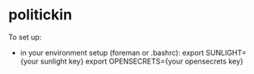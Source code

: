 politickin
==========

To set up:
- in your environment setup (foreman or .bashrc):
export SUNLIGHT={your sunlight key}
export OPENSECRETS={your opensecrets key}
